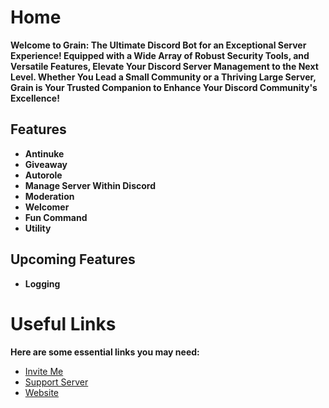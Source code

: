 # Home

**Welcome to Grain: The Ultimate Discord Bot for an Exceptional Server Experience! Equipped with a Wide Array of Robust Security Tools, and Versatile Features, Elevate Your Discord Server Management to the Next Level. Whether You Lead a Small Community or a Thriving Large Server, Grain is Your Trusted Companion to Enhance Your Discord Community's Excellence!**

## Features
- **Antinuke**
- **Giveaway**
- **Autorole**
- **Manage Server Within Discord**
- **Moderation**
- **Welcomer**
- **Fun Command**
- **Utility**

## Upcoming Features
- **Logging**

# Useful Links
**Here are some essential links you may need:**
- [Invite Me](https://canary.discord.com/api/oauth2/authorize?client_id=1088487702896332912&permissions=8&scope=applications.commands%20bot)
- [Support Server](https://discord.gg/aZKtu273r7)
- [Website](https://grainbot.tech)

